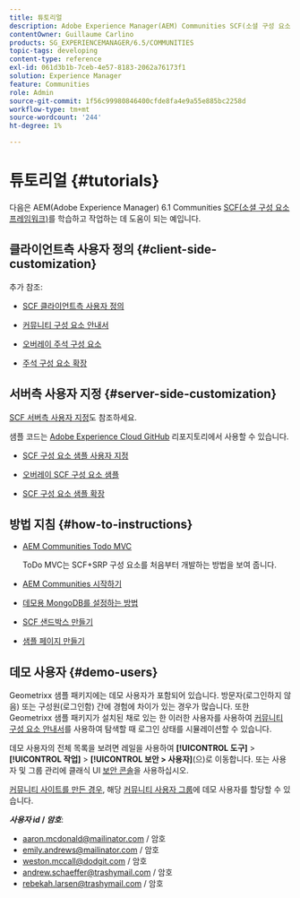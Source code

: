 ```yaml
---
title: 튜토리얼
description: Adobe Experience Manager(AEM) Communities SCF(소셜 구성 요소 프레임워크)를 학습하고 작업하는 데 도움이 되는 예제
contentOwner: Guillaume Carlino
products: SG_EXPERIENCEMANAGER/6.5/COMMUNITIES
topic-tags: developing
content-type: reference
exl-id: 061d3b1b-7ceb-4e57-8183-2062a76173f1
solution: Experience Manager
feature: Communities
role: Admin
source-git-commit: 1f56c99980846400cfde8fa4e9a55e885bc2258d
workflow-type: tm+mt
source-wordcount: '244'
ht-degree: 1%

---
```


# 튜토리얼 {#tutorials}

다음은 AEM(Adobe Experience Manager) 6.1 Communities [SCF(소셜 구성 요소 프레임워크)](scf.md)를 학습하고 작업하는 데 도움이 되는 예입니다.

## 클라이언트측 사용자 정의 {#client-side-customization}

추가 참조:

* [SCF 클라이언트측 사용자 정의](client-customize.md)

* [커뮤니티 구성 요소 안내서](components-guide.md)

* [오버레이 주석 구성 요소](overlay-comments.md)

* [주석 구성 요소 확장](extend-comments.md)

## 서버측 사용자 지정 {#server-side-customization}

[SCF 서버측 사용자 지정](server-customize.md)도 참조하세요.

샘플 코드는 [Adobe Experience Cloud GitHub](https://github.com/Adobe-Marketing-Cloud) 리포지토리에서 사용할 수 있습니다.

* [SCF 구성 요소 샘플 사용자 지정](https://github.com/Adobe-Marketing-Cloud/aem-scf-sample-components-customize)

* [오버레이 SCF 구성 요소 샘플](https://github.com/Adobe-Marketing-Cloud/aem-scf-sample-components-overlay)

* [SCF 구성 요소 샘플 확장](https://github.com/Adobe-Marketing-Cloud/aem-scf-sample-components-extension)

## 방법 지침 {#how-to-instructions}

* [AEM Communities Todo MVC](https://github.com/Adobe-Marketing-Cloud/aem-communities-todomvc-sample)

  ToDo MVC는 SCF+SRP 구성 요소를 처음부터 개발하는 방법을 보여 줍니다.

* [AEM Communities 시작하기](getting-started.md)

* [데모용 MongoDB를 설정하는 방법](demo-mongo.md)

* [SCF 샌드박스 만들기](an-scf-sandbox.md)

* [샘플 페이지 만들기](create-sample-page.md)

## 데모 사용자 {#demo-users}

Geometrixx 샘플 패키지에는 데모 사용자가 포함되어 있습니다. 방문자(로그인하지 않음) 또는 구성원(로그인함) 간에 경험에 차이가 있는 경우가 많습니다. 또한 Geometrixx 샘플 패키지가 설치된 채로 있는 한 이러한 사용자를 사용하여 [커뮤니티 구성 요소 안내서](components-guide.md)를 사용하여 탐색할 때 로그인 상태를 시뮬레이션할 수 있습니다.

데모 사용자의 전체 목록을 보려면 레일을 사용하여 **[!UICONTROL 도구]** > **[!UICONTROL 작업]** > **[!UICONTROL 보안 > 사용자]**(으)로 이동합니다. 또는 사용자 및 그룹 관리에 클래식 UI [보안 콘솔](http://localhost:4502/useradmin)을 사용하십시오.

[커뮤니티 사이트를 만든 경우](getting-started.md), 해당 [커뮤니티 사용자 그룹](users.md)에 데모 사용자를 할당할 수 있습니다.

***사용자 id* / *암호***:

* aaron.mcdonald@mailinator.com / 암호
* emily.andrews@mailinator.com / 암호
* weston.mccall@dodgit.com / 암호
* andrew.schaeffer@trashymail.com / 암호
* rebekah.larsen@trashymail.com / 암호
